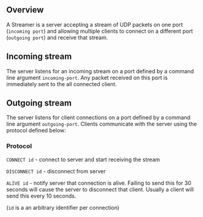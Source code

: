## Overview

A Streamer is a server accepting a stream of UDP packets on one port (`incoming port`) and allowing multiple clients to connect on a different port (`outgoing port`) and receive that stream.

## Incoming stream

The server listens for an incoming stream on a port defined by a command line argument `incoming-port`. Any packet received on this port is immediately sent to the all connected client.

## Outgoing stream

The server listens for client connections on a port defined by a command line argument `outgoing-port`. Clients communicate with the server using the protocol defined below:

### Protocol

`CONNECT id` - connect to server and start receiving the stream

`DISCONNECT id` - disconnect from server

`ALIVE id` - notify server that connection is alive. Failing to send this for 30 seconds will cause the server to disconnect that client. Usually a client will send this every 10 seconds.

(`id` is a an arbitrary identifier per connection)
